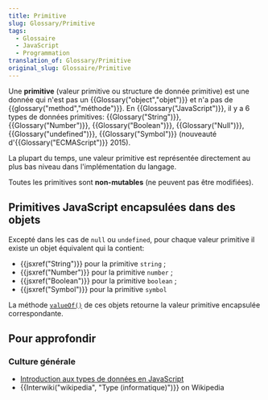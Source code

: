 ```yaml
---
title: Primitive
slug: Glossary/Primitive
tags:
  - Glossaire
  - JavaScript
  - Programmation
translation_of: Glossary/Primitive
original_slug: Glossaire/Primitive
---
```

Une **primitive** (valeur primitive ou structure de donnée primitive) est une donnée qui n'est pas un {{Glossary("object","objet")}} et n'a pas de {{glossary("method","méthode")}}. En {{Glossary("JavaScript")}}, il y a 6 types de données primitives: {{Glossary("String")}}, {{Glossary("Number")}}, {{Glossary("Boolean")}}, {{Glossary("Null")}}, {{Glossary("undefined")}}, {{Glossary("Symbol")}} (nouveauté d'{{Glossary("ECMAScript")}} 2015).

La plupart du temps, une valeur primitive est représentée directement au plus bas niveau dans l'implémentation du langage.

Toutes les primitives sont **non-mutables** (ne peuvent pas être modifiées).

## Primitives JavaScript encapsulées dans des objets

Excepté dans les cas de `null` ou `undefined`, pour chaque valeur primitive il existe un objet équivalent qui la contient:

- {{jsxref("String")}} pour la primitive `string` ;
- {{jsxref("Number")}} pour la primitive `number` ;
- {{jsxref("Boolean")}} pour la primitive `boolean` ;
- {{jsxref("Symbol")}} pour la primitive `symbol`

La méthode [`valueOf()`](/fr/docs/Web/JavaScript/Reference/Objets_globaux/Object/valueOf) de ces objets retourne la valeur primitive encapsulée correspondante.

## Pour approfondir

### Culture générale

- [Introduction aux types de données en JavaScript](/fr/docs/Web/JavaScript/Structures_de_donn%C3%A9es)
- {{Interwiki("wikipedia", "Type (informatique)")}} on Wikipedia

